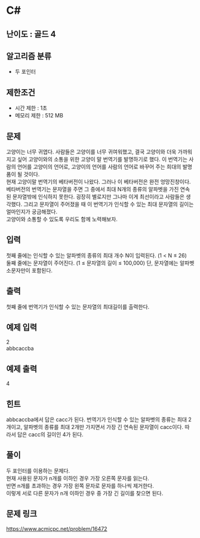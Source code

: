 # C#

## 난이도 : 골드 4

## 알고리즘 분류
  - 두 포인터

## 제한조건
  - 시간 제한 : 1초
  - 메모리 제한 : 512 MB

## 문제
고양이는 너무 귀엽다. 사람들은 고양이를 너무 귀여워했고, 결국 고양이와 더욱 가까워지고 싶어 고양이와의 소통을 위한 고양이 말 번역기를 발명하기로 했다. 이 번역기는 사람의 언어를 고양이의 언어로, 고양이의 언어를 사람의 언어로 바꾸어 주는 희대의 발명품이 될 것이다.<br/>
현재 고양이말 번역기의 베타버전이 나왔다. 그러나 이 베타버전은 완전 엉망진창이다. 베타버전의 번역기는 문자열을 주면 그 중에서 최대 N개의 종류의 알파벳을 가진 연속된 문자열밖에 인식하지 못한다. 굉장히 별로지만 그나마 이게 최선이라고 사람들은 생각했다. 그리고 문자열이 주어졌을 때 이 번역기가 인식할 수 있는 최대 문자열의 길이는 얼마인지가 궁금해졌다.<br/>
고양이와 소통할 수 있도록 우리도 함께 노력해보자.<br/>


## 입력
첫째 줄에는 인식할 수 있는 알파벳의 종류의 최대 개수 N이 입력된다. (1 < N ≤ 26)<br/>
둘째 줄에는 문자열이 주어진다. (1 ≤ 문자열의 길이 ≤ 100,000) 단, 문자열에는 알파벳 소문자만이 포함된다.<br/>


## 출력
첫째 줄에 번역기가 인식할 수 있는 문자열의 최대길이를 출력한다.<br/>


## 예제 입력
2<br/>
abbcaccba<br/>


## 예제 출력
4<br/>


## 힌트
abbcaccba에서 답은 cacc가 된다. 번역기가 인식할 수 있는 알파벳의 종류는 최대 2개이고, 알파벳의 종류를 최대 2개만 가지면서 가장 긴 연속된 문자열이 cacc이다. 따라서 답은 cacc의 길이인 4가 된다.<br/>


## 풀이
두 포인터를 이용하는 문제다.<br/>
현재 사용된 문자가 n개를 이하인 경우 가장 오른쪽 문자를 읽는다.<br/>
반면 n개를 초과하는 경우 가장 왼쪽 문자로 문자를 하나씩 제거한다.<br/>
이렇게 서로 다른 문자가 n개 이하인 경우 중 가장 긴 길이를 찾으면 된다.<br/>


## 문제 링크
https://www.acmicpc.net/problem/16472
